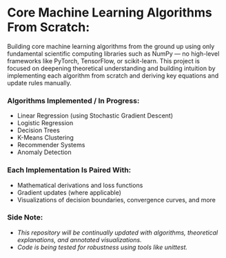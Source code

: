 # Core Machine Learning Algorithms From Scratch:
Building core machine learning algorithms from the ground up using only fundamental scientific computing libraries such as NumPy — no high-level frameworks like PyTorch, TensorFlow, or scikit-learn. This project is focused on deepening theoretical understanding and building intuition by implementing each algorithm from scratch and deriving key equations and update rules manually.

### Algorithms Implemented / In Progress:
- Linear Regression (using Stochastic Gradient Descent)
- Logistic Regression
- Decision Trees
- K-Means Clustering
- Recommender Systems
- Anomaly Detection

### Each Implementation Is Paired With:
- Mathematical derivations and loss functions
- Gradient updates (where applicable)
- Visualizations of decision boundaries, convergence curves, and more

### Side Note:
- *This repository will be continually updated with algorithms, theoretical explanations, and annotated visualizations.*
- *Code is being tested for robustness using tools like unittest.*
